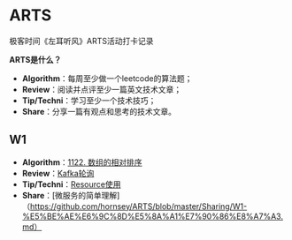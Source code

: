 # ARTS
极客时间《左耳听风》ARTS活动打卡记录



**ARTS是什么？**

- **Algorithm**：每周至少做一个leetcode的算法题；
- **Review**：阅读并点评至少一篇英文技术文章；
- **Tip/Techni**：学习至少一个技术技巧；
- **Share**：分享一篇有观点和思考的技术文章。

## W1
- **Algorithm**：[1122. 数组的相对排序](https://github.com/hornsey/ARTS/blob/master/Algorithm/W1-Q1122%E6%95%B0%E7%BB%84%E7%9A%84%E7%9B%B8%E5%AF%B9%E6%8E%92%E5%BA%8F.md)
- **Review**：[Kafka轮询](https://github.com/hornsey/ARTS/blob/master/Review/W1-kafka%E8%BD%AE%E8%AF%A2.md)
- **Tip/Techni**：[Resource使用](https://github.com/hornsey/ARTS/blob/master/Tip/W1-Resource%E4%BD%BF%E7%94%A8.md)
- **Share**：[微服务的简单理解]（https://github.com/hornsey/ARTS/blob/master/Sharing/W1-%E5%BE%AE%E6%9C%8D%E5%8A%A1%E7%90%86%E8%A7%A3.md）



 
 

